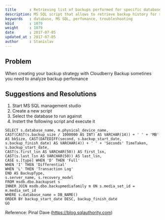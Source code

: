 ```yaml
---
title      : Retrieving list of backups performed for specific database
description: MS SQL script that allows to retrieve backup history for specific database
keywords   : database, MS SQL, perfomance, troubleshooting
kbid       : 1079
weight     : 1079
date       : 2017-07-05
updated_at : 2017-07-05
author     : Stanislav
---
```


## Problem

When creating your backup strategy with Cloudberry Backup sometines you need to analyze backup perfomance

## Suggestions and Resolutions

1. Start MS SQL management studio
2. Create a new script
3. Select the database to run against
4. Instert the following script and execute it




```
SELECT s.database_name, m.physical_device_name, CAST(CAST(s.backup_size / 1000000 AS INT) AS VARCHAR(14)) + ' ' + 'MB' AS bkSize, CAST(DATEDIFF(second, s.backup_start_date, s.backup_finish_date) AS VARCHAR(4)) + ' ' + 'Seconds' TimeTaken, s.backup_start_date,
CAST(s.first_lsn AS VARCHAR(50)) AS first_lsn,
CAST(s.last_lsn AS VARCHAR(50)) AS last_lsn,
CASE s.[type] WHEN 'D' THEN 'Full'
WHEN 'I' THEN 'Differential'
WHEN 'L' THEN 'Transaction Log'
END AS BackupType,
s.server_name, s.recovery_model
FROM msdb.dbo.backupset s
INNER JOIN msdb.dbo.backupmediafamily m ON s.media_set_id = m.media_set_id
WHERE s.database_name = DB_NAME() 
ORDER BY backup_start_date DESC, backup_finish_date
GO
```

Reference: Pinal Dave (https://blog.sqlauthority.com)
